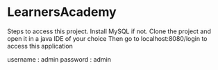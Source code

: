 # LearnersAcademy
Steps to access this project.
Install MySQL if not.
Clone the project and open it in a java IDE of your choice
Then go to localhost:8080/login to access this application

username : admin
password : admin
